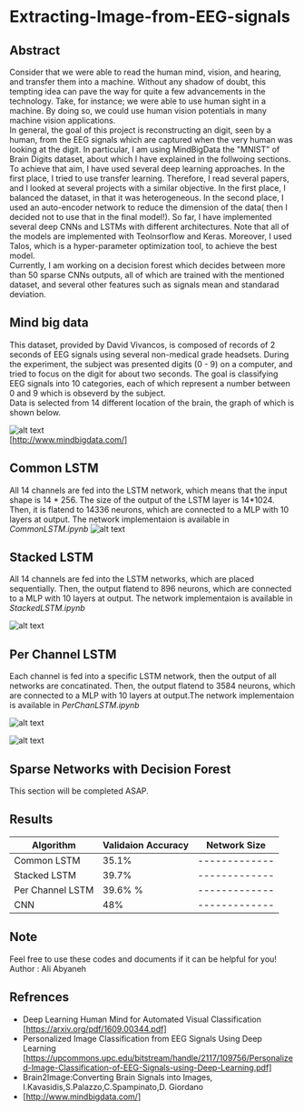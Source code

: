 # Extracting-Image-from-EEG-signals
## Abstract
Consider that we were able to read the human mind, vision, and hearing, and transfer them into a machine. Without any shadow of doubt, this tempting idea can pave the way for quite a few advancements in the technology. Take, for instance; we were able to use human sight in a machine. By doing so, we could use human vision potentials in many machine vision applications. <br />
In general, the goal of this project is reconstructing an digit, seen by a human, from the EEG signals which are captured when the very human was looking at the digit. In particular, I am using MindBigData the "MNIST" of Brain Digits dataset, about which I have explained in the follwoing sections. <br />
To achieve that aim, I have used several deep learning approaches. In the first place, I tried to use transfer learning. Therefore, I read several papers, and I looked at several projects with a similar objective. In the first place, I balanced the dataset, in that it was heterogeneous. In the second place, I used an auto-encoder network to reduce the dimension of the data( then I decided not to use that in the final model!). So far, I have implemented several deep CNNs and LSTMs with different architectures. Note that all of the models are implemented with Teolnsorflow and Keras. Moreover, I used Talos, which is a hyper-parameter optimization tool, to achieve the best model.<br />
Currently, I am working on a decision forest which decides between more than 50 sparse CNNs outputs, all of which are trained with the mentioned dataset, and several other features such as signals mean and standarad deviation.

## Mind big data

This dataset, provided by David Vivancos, is composed of records of 2 seconds of EEG signals using several non-medical grade headsets. During the experiment, the subject was presented digits (0 - 9) on a computer, and tried to focus on the digit for about two seconds. The goal is classifying EEG signals into 10 categories, each of which represent a number between 0 and 9 which is obseverd by the subject. <br />
Data is selected from 14 different location of the brain, the graph of which is shown below.

![alt text](epoc-20-10.jpg) <br />
[http://www.mindbigdata.com/] <br />

## Common LSTM
All 14 channels are fed into the LSTM network, which means that the input shape is 14 * 256. The size of the output of the LSTM layer is 14*1024. Then, it is flatend to 14336 neurons, which are connected to a MLP with 10 layers at output. The network implementaion is available in *CommonLSTM.ipynb*
![alt text](CommonLSTM.jpg) <br />


## Stacked LSTM
All 14 channels are fed into the LSTM networks, which are placed sequentially. Then, the output flatend to 896 neurons, which are connected to a MLP with 10 layers at output. The network implementaion is available in *StackedLSTM.ipynb*


![alt text](StackedLSTM.jpg) <br />


## Per Channel LSTM
Each channel is fed into a specific LSTM network, then the output of all networks are concatinated. Then, the output flatend to 3584 neurons, which are connected to a MLP with 10 layers at output.The network implementaion is available in *PerChanLSTM.ipynb*

![alt text](PerChanLSTM.jpg) <br />


![alt text](PerChanLSTM_2.jpg) <br />
## Sparse Networks with Decision Forest
This section will be completed ASAP.

## Results
| Algorithm  | Validaion Accuracy | Network Size |
| ------------- | ------------- | ------------- |
| Common LSTM  | 35.1%  | ------------- |
| Stacked LSTM | 39.7%  | ------------- |
| Per Channel LSTM | 39.6% %  | ------------- |
| CNN | 48%  | ------------- |


## Note
Feel free to use these codes and documents if it can be helpful for you!
<br />
Author : Ali Abyaneh
## Refrences
- Deep Learning Human Mind for Automated Visual Classification [https://arxiv.org/pdf/1609.00344.pdf] <br />
- Personalized Image Classification from EEG Signals Using Deep Learning [https://upcommons.upc.edu/bitstream/handle/2117/109756/Personalized-Image-Classification-of-EEG-Signals-using-Deep-Learning.pdf]
- Brain2Image:Converting Brain Signals into Images,  I.Kavasidis,S.Palazzo,C.Spampinato,D. Giordano 
- [http://www.mindbigdata.com/] <br />



